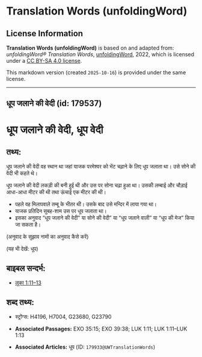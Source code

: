 # Translation Words (unfoldingWord)

## License Information

**Translation Words (unfoldingWord)** is based on and adapted from: _unfoldingWord® Translation Words_, [unfoldingWord](https://unfoldingword.org/utw), 2022, which is licensed under a [CC BY-SA 4.0 license](https://creativecommons.org/licenses/by-sa/4.0/legalcode.en).

This markdown version (created `2025-10-16`) is provided under the same license.



--------------------------------

## धूप जलाने की वेदी (id: 179537)

धूप जलाने की वेदी, धूप वेदी
===========================

तथ्य:
-----

धूप जलाने की वेदी वह स्थान था जहां याजक परमेश्वर को भेंट चढ़ाने के लिए धूप जलाता था। उसे सोने की वेदी भी कहते थे।

धूप जलाने की वेदी लकड़ी की बनी हुई थी और उस पर सोना चढ़ा हुआ था। उसकी लम्बाई और चौड़ाई आधा\-आधा मीटर की थी तथा ऊंचाई एक मीटर की थी।

* पहले वह मिलापवाले तम्बू के भीतर थी। उसके बाद उसे मन्दिर में लाया गया था।
* याजक प्रतिदिन सुबह\-शाम उस पर धूप जलाता था।
* इसका अनुवाद “धूप जलाने की वेदी” या सोने की वेदी” या “धूप जलाने वाली” या “धूप की मेज” किया जा सकता है।

(अनुवाद के सुझाव नामों का अनुवाद कैसे करें)

(यह भी देखें: धूप)

बाइबल सन्दर्भ:
--------------

* [लूका 1:11–13](https://ref.ly/Luke1:11-Luke1:13)

शब्द तथ्य:
----------

* स्ट्रोंग्स: H4196, H7004, G23680, G23790

* **Associated Passages:** EXO 35:15; EXO 39:38; LUK 1:11; LUK 1:11–LUK 1:13
* **Associated Articles:** धूप (ID: `179933@UWTranslationWords`)

